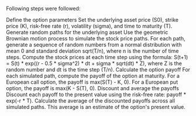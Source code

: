 Following steps were followed:

Define the option parameters
Set the underlying asset price (S0), strike price (K), risk-free rate (r), volatility (sigma), and time to maturity (T).
Generate random paths for the underlying asset
Use the geometric Brownian motion process to simulate the stock price paths.
For each path, generate a sequence of random numbers from a normal distribution with mean 0 and standard deviation sqrt(T/n), where n is the number of time steps.
Compute the stock prices at each time step using the formula: S(t+1) = S(t) * exp((r - 0.5 * sigma^2) * dt + sigma * sqrt(dt) * Z), where Z is the random number and dt is the time step (T/n).
Calculate the option payoff
For each simulated path, compute the payoff of the option at maturity.
For a European call option, the payoff is max(S(T) - K, 0).
For a European put option, the payoff is max(K - S(T), 0).
Discount and average the payoffs
Discount each payoff to the present value using the risk-free rate: payoff * exp(-r * T).
Calculate the average of the discounted payoffs across all simulated paths.
This average is an estimate of the option's present value.